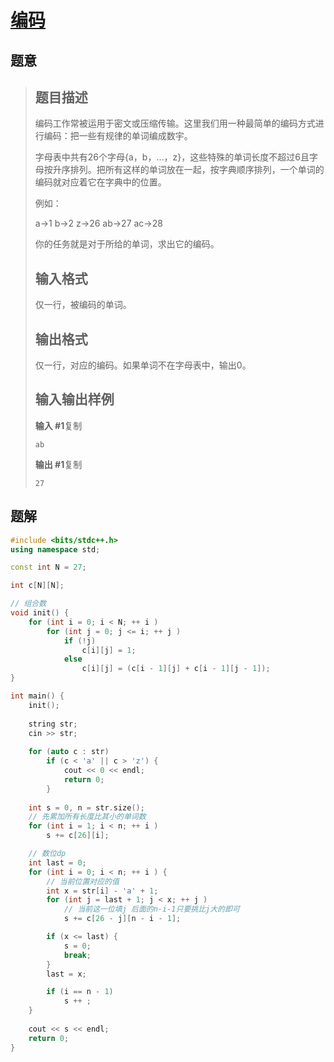 #  [编码](https://www.luogu.com.cn/problem/P1246)

## 题意

>   ## 题目描述
>
>   编码工作常被运用于密文或压缩传输。这里我们用一种最简单的编码方式进行编码：把一些有规律的单词编成数宇。
>
>   字母表中共有26个字母{a，b，…，z}，这些特殊的单词长度不超过6且字母按升序排列。把所有这样的单词放在一起，按字典顺序排列，一个单词的编码就对应着它在字典中的位置。
>
>   例如：
>
>   a→1 b→2 z→26 ab→27 ac→28
>
>   你的任务就是对于所给的单词，求出它的编码。
>
>   ## 输入格式
>
>   仅一行，被编码的单词。
>
>   ## 输出格式
>
>   仅一行，对应的编码。如果单词不在字母表中，输出0。
>
>   ## 输入输出样例
>
>   **输入 #1**复制
>
>   ```
>   ab
>   ```
>
>   **输出 #1**复制
>
>   ```
>   27
>   ```

## 题解



```c++
#include <bits/stdc++.h>
using namespace std;

const int N = 27;

int c[N][N];

// 组合数
void init() {
    for (int i = 0; i < N; ++ i )
        for (int j = 0; j <= i; ++ j )
            if (!j)
                c[i][j] = 1;
            else
                c[i][j] = (c[i - 1][j] + c[i - 1][j - 1]);
}

int main() {
    init();
    
    string str;
    cin >> str;
    
    for (auto c : str)
        if (c < 'a' || c > 'z') {
            cout << 0 << endl;
            return 0;
        }
    
    int s = 0, n = str.size();
    // 先累加所有长度比其小的单词数
    for (int i = 1; i < n; ++ i )
        s += c[26][i];

    // 数位dp
    int last = 0;
    for (int i = 0; i < n; ++ i ) {
        // 当前位置对应的值
        int x = str[i] - 'a' + 1;
        for (int j = last + 1; j < x; ++ j )
            // 当前这一位填j 后面的n-i-1只要挑比j大的即可
            s += c[26 - j][n - i - 1];

        if (x <= last) {
            s = 0;
            break;
        }
        last = x;

        if (i == n - 1)
            s ++ ;
    }
    
    cout << s << endl;
    return 0;
}
```



```python3

```

